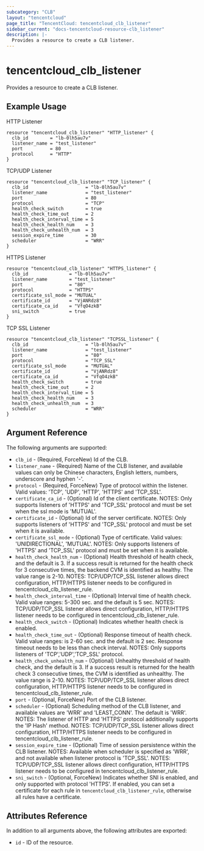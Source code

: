 ```yaml
---
subcategory: "CLB"
layout: "tencentcloud"
page_title: "TencentCloud: tencentcloud_clb_listener"
sidebar_current: "docs-tencentcloud-resource-clb_listener"
description: |-
  Provides a resource to create a CLB listener.
---
```


# tencentcloud_clb_listener

Provides a resource to create a CLB listener.

## Example Usage

HTTP Listener

```hcl
resource "tencentcloud_clb_listener" "HTTP_listener" {
  clb_id        = "lb-0lh5au7v"
  listener_name = "test_listener"
  port          = 80
  protocol      = "HTTP"
}
```

TCP/UDP Listener

```hcl
resource "tencentcloud_clb_listener" "TCP_listener" {
  clb_id                     = "lb-0lh5au7v"
  listener_name              = "test_listener"
  port                       = 80
  protocol                   = "TCP"
  health_check_switch        = true
  health_check_time_out      = 2
  health_check_interval_time = 5
  health_check_health_num    = 3
  health_check_unhealth_num  = 3
  session_expire_time        = 30
  scheduler                  = "WRR"
}
```

HTTPS Listener

```hcl
resource "tencentcloud_clb_listener" "HTTPS_listener" {
  clb_id               = "lb-0lh5au7v"
  listener_name        = "test_listener"
  port                 = "80"
  protocol             = "HTTPS"
  certificate_ssl_mode = "MUTUAL"
  certificate_id       = "VjANRdz8"
  certificate_ca_id    = "VfqO4zkB"
  sni_switch           = true
}
```

TCP SSL Listener

```hcl
resource "tencentcloud_clb_listener" "TCPSSL_listener" {
  clb_id                     = "lb-0lh5au7v"
  listener_name              = "test_listener"
  port                       = "80"
  protocol                   = "TCP_SSL"
  certificate_ssl_mode       = "MUTUAL"
  certificate_id             = "VjANRdz8"
  certificate_ca_id          = "VfqO4zkB"
  health_check_switch        = true
  health_check_time_out      = 2
  health_check_interval_time = 5
  health_check_health_num    = 3
  health_check_unhealth_num  = 3
  scheduler                  = "WRR"
}
```

## Argument Reference

The following arguments are supported:

* `clb_id` - (Required, ForceNew) Id of the CLB.
* `listener_name` - (Required) Name of the CLB listener, and available values can only be Chinese characters, English letters, numbers, underscore and hyphen '-'.
* `protocol` - (Required, ForceNew) Type of protocol within the listener. Valid values: 'TCP', 'UDP', 'HTTP', 'HTTPS' and 'TCP_SSL'.
* `certificate_ca_id` - (Optional) Id of the client certificate. NOTES: Only supports listeners of 'HTTPS' and 'TCP_SSL' protocol and must be set when the ssl mode is 'MUTUAL'.
* `certificate_id` - (Optional) Id of the server certificate. NOTES: Only supports listeners of 'HTTPS' and 'TCP_SSL' protocol and must be set when it is available.
* `certificate_ssl_mode` - (Optional) Type of certificate. Valid values: 'UNIDIRECTIONAL', 'MUTUAL'. NOTES: Only supports listeners of 'HTTPS' and 'TCP_SSL' protocol and must be set when it is available.
* `health_check_health_num` - (Optional) Health threshold of health check, and the default is 3. If a success result is returned for the health check for 3 consecutive times, the backend CVM is identified as healthy. The value range is 2-10. NOTES: TCP/UDP/TCP_SSL listener allows direct configuration, HTTP/HTTPS listener needs to be configured in tencentcloud_clb_listener_rule.
* `health_check_interval_time` - (Optional) Interval time of health check. Valid value ranges: 5-300 sec. and the default is 5 sec. NOTES: TCP/UDP/TCP_SSL listener allows direct configuration, HTTP/HTTPS listener needs to be configured in tencentcloud_clb_listener_rule.
* `health_check_switch` - (Optional) Indicates whether health check is enabled.
* `health_check_time_out` - (Optional) Response timeout of health check. Valid value ranges: is 2-60 sec. and the default is 2 sec. Response timeout needs to be less than check interval. NOTES: Only supports listeners of 'TCP','UDP','TCP_SSL' protocol.
* `health_check_unhealth_num` - (Optional) Unhealthy threshold of health check, and the default is 3. If a success result is returned for the health check 3 consecutive times, the CVM is identified as unhealthy. The value range is 2-10. NOTES: TCP/UDP/TCP_SSL listener allows direct configuration, HTTP/HTTPS listener needs to be configured in tencentcloud_clb_listener_rule.
* `port` - (Optional, ForceNew) Port of the CLB listener.
* `scheduler` - (Optional) Scheduling method of the CLB listener, and available values are 'WRR' and 'LEAST_CONN'. The default is 'WRR'. NOTES: The listener of HTTP and 'HTTPS' protocol additionally supports the 'IP Hash' method. NOTES: TCP/UDP/TCP_SSL listener allows direct configuration, HTTP/HTTPS listener needs to be configured in tencentcloud_clb_listener_rule.
* `session_expire_time` - (Optional) Time of session persistence within the CLB listener. NOTES: Available when scheduler is specified as 'WRR', and not available when listener protocol is 'TCP_SSL'. NOTES: TCP/UDP/TCP_SSL listener allows direct configuration, HTTP/HTTPS listener needs to be configured in tencentcloud_clb_listener_rule.
* `sni_switch` - (Optional, ForceNew) Indicates whether SNI is enabled, and only supported with protocol 'HTTPS'. If enabled, you can set a certificate for each rule in `tencentcloud_clb_listener_rule`, otherwise all rules have a certificate.

## Attributes Reference

In addition to all arguments above, the following attributes are exported:

* `id` - ID of the resource.



